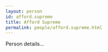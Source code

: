 ```yaml
---
layout: person
id: afford.supreme
title: Afford Supreme
permalink: people/afford.supreme.html
---
```


Person details...